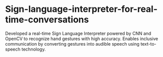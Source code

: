 # Sign-language-interpreter-for-real-time-conversations
Developed a real-time Sign Language Interpreter powered by CNN and OpenCV to recognize hand gestures with high accuracy. Enables inclusive communication by converting gestures into audible speech using text-to-speech technology.
